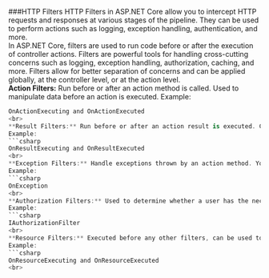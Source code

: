 ###HTTP Filters
HTTP Filters in ASP.NET Core allow you to intercept HTTP requests and responses at various stages of the pipeline. They can be used to perform actions such as logging, exception handling, authentication, and more. 
<br>
In ASP.NET Core, filters are used to run code before or after the execution of controller actions. Filters are powerful tools for handling cross-cutting concerns such as logging, exception handling, authorization, caching, and more. Filters allow for better separation of concerns and can be applied globally, at the controller level, or at the action level.
<br>
**Action Filters:** Run before or after an action method is called. Used to manipulate data
before an action is executed.
Example: 
```csharp
OnActionExecuting and OnActionExecuted
<br>
**Result Filters:** Run before or after an action result is executed. Can be used to modify the result before sending it back to the client.
Example: 
```csharp
OnResultExecuting and OnResultExecuted
<br>
**Exception Filters:** Handle exceptions thrown by an action method. You can use them to log exceptions or return custom error responses.
Example: 
```csharp
OnException
<br>
**Authorization Filters:** Used to determine whether a user has the necessary permissionsto execute the action.
Example: 
```csharp
IAuthorizationFilter
<br>
**Resource Filters:** Executed before any other filters, can be used to perform tasks like caching.
Example: 
```csharp
OnResourceExecuting and OnResourceExecuted
<br>